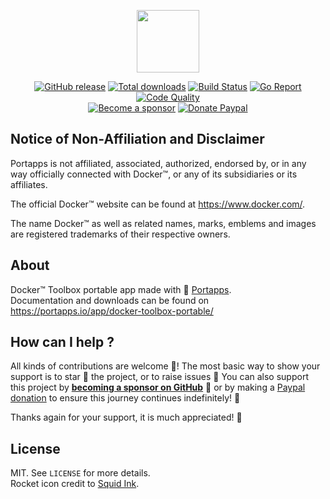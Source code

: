 <p align="center"><a href="https://portapps.io/app/docker-toolbox-portable/" target="_blank"><img width="100" src="https://github.com/portapps/docker-toolbox-portable/blob/master/res/papp.png"></a></p>

<p align="center">
  <a href="https://portapps.io/app/docker-toolbox-portable/#download"><img src="https://img.shields.io/github/release/portapps/docker-toolbox-portable.svg?style=flat-square" alt="GitHub release"></a>
  <a href="https://portapps.io/app/docker-toolbox-portable/#download"><img src="https://img.shields.io/github/downloads/portapps/docker-toolbox-portable/total.svg?style=flat-square" alt="Total downloads"></a>
  <a href="https://travis-ci.com/portapps/docker-toolbox-portable"><img src="https://img.shields.io/travis/com/portapps/docker-toolbox-portable/master.svg?style=flat-square" alt="Build Status"></a>
  <a href="https://goreportcard.com/report/github.com/portapps/docker-toolbox-portable"><img src="https://goreportcard.com/badge/github.com/portapps/docker-toolbox-portable?style=flat-square" alt="Go Report"></a>
  <a href="https://www.codacy.com/app/portapps/docker-toolbox-portable"><img src="https://img.shields.io/codacy/grade/439e341359d14857a0ee82f593a995e4.svg?style=flat-square" alt="Code Quality"></a>
  <br /><a href="https://github.com/sponsors/crazy-max"><img src="https://img.shields.io/badge/sponsor-crazy--max-181717.svg?logo=github&style=flat-square" alt="Become a sponsor"></a>
  <a href="https://www.paypal.me/crazyws"><img src="https://img.shields.io/badge/donate-paypal-00457c.svg?logo=paypal&style=flat-square" alt="Donate Paypal"></a>
</p>

## Notice of Non-Affiliation and Disclaimer

Portapps is not affiliated, associated, authorized, endorsed by, or in any way officially connected with Docker™, or any of its subsidiaries or its affiliates.

The official Docker™ website can be found at https://www.docker.com/.

The name Docker™ as well as related names, marks, emblems and images are registered trademarks of their respective owners.

## About

Docker™ Toolbox portable app made with 🚀 [Portapps](https://portapps.io).<br />
Documentation and downloads can be found on https://portapps.io/app/docker-toolbox-portable/

## How can I help ?

All kinds of contributions are welcome :raised_hands:! The most basic way to show your support is to star :star2: the project, or to raise issues :speech_balloon: You can also support this project by [**becoming a sponsor on GitHub**](https://github.com/sponsors/crazy-max) :clap: or by making a [Paypal donation](https://www.paypal.me/crazyws) to ensure this journey continues indefinitely! :rocket:

Thanks again for your support, it is much appreciated! :pray:

## License

MIT. See `LICENSE` for more details.<br />
Rocket icon credit to [Squid Ink](http://thesquid.ink).

